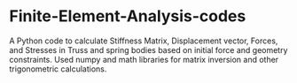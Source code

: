 # Finite-Element-Analysis-codes
A Python code to calculate Stiffness Matrix, Displacement vector, Forces, and Stresses in Truss and spring bodies based on initial force and geometry constraints. Used numpy and math libraries for matrix inversion and other trigonometric calculations.
